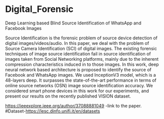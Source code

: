 # Digital_Forensic
Deep Learning based Blind Source Identification of WhatsApp and Facebook Images

Source Identification is the forensic problem of source device detection of digital images/videos/audio. In this paper, we deal with the problem of Source Camera Identification (SCI) of digital images. The existing forensic techniques of image source identification fail in source identification of images taken from Social Networking platforms, mainly due to the inherent compression characteristics induced in to those images. In this work, deep neural network based architecture is proposed to identify the source of Facebook and WhatsApp images. We used InceptionV3 model, which is a 48-layers deep. It surpasses the state-of-the-art performance in terms of online source networks (OSN) image source identification accuracy. We considered smart phone devices in this work for our experiments, and present our results on the recently published VISION dataset.

https://ieeexplore.ieee.org/author/37088881049 -link to the paper. 
#Dataset-https://lesc.dinfo.unifi.it/en/datasets
